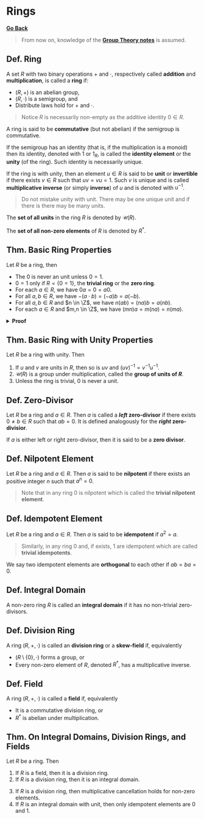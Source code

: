 # Rings

[**Go Back**](../00-index.md)

> From now on, knowledge of the [**Group Theory notes**](../01-group-theory/01-groups.md) is assumed.

## Def. Ring

A set $R$ with two binary operations $+$ and $\cdot$, respectively called **addition** and **multiplication**, is called a **ring** if:

* $(R, +)$ is an abelian group,
* $(R, \cdot)$ is a semigroup, and
* Distribute laws hold for $+$ and $\cdot$.

> Notice $R$ is necessarily non-empty as the additive identity $0 \in R$.

A ring is said to be **commutative** (but not abelian) if the semigroup is commutative.

If the semigroup has an identity (that is, if the multiplication is a monoid) then its identity, denoted with $1$ or $1_R$, is called the **identity element** or the **unity** (of the ring). Such identity is necessarily unique.

If the ring is with unity, then an element $u \in R$ is said to be **unit** or **invertible** if there exists $v \in R$ such that $uv = vu = 1$. Such $v$ is unique and is called **multiplicative inverse** (or simply **inverse**) of $u$ and is denoted with $u^{-1}$.

> Do not mistake unity with unit. There may be one unique unit and if there is there may be many units.

The **set of all units** in the ring $R$ is denoted by $\mathcal{U}(R)$.

The **set of all non-zero elements** of $R$ is denoted by $R^*$.

<!-- In this case the ring is said to be **unital** or **unitary** or with **unit**. -->

## Thm. Basic Ring Properties

Let $R$ be a ring, then

* The $0$ is never an unit unless $0=1$.
* $0=1$ only if $R=\{0=1\}$, the **trivial ring** or the **zero ring**.
* For each $a \in R$, we have $0a = 0 = a0$.
* For all $a,b \in R$, we have $-(a \cdot b) = (-a) b = a(-b)$.
* For all $a,b \in R$ and $n \in \Z$, we have $n(ab) = (na)b = a(nb)$.
* For each $a \in R$ and $m,n \in \Z$, we have $(mn)a = m(na) = n(ma)$.

<details>
<summary><b>Proof</b></summary>
<br/>

Exercise.
</details>

## Thm. Basic Ring with Unity Properties

Let $R$ be a ring with unity. Then

1. If $u$ and $v$ are units in $R$, then so is $uv$ and $(uv)^{-1} = v^{-1}u^{-1}$.
2. $\mathcal{U}(R)$ is a group under multiplication, called the **group of units of $R$**.
3. Unless the ring is trivial, $0$ is never a unit.

## Def. Zero-Divisor

Let $R$ be a ring and $a \in R$. Then $a$ is called a **_left_ zero-divisor** if there exists $0 \neq b \in R$ such that $ab = 0$. It is defined analogously for the **_right_ zero-divisior**.

If $a$ is either left or right zero-divisor, then it is said to be a **zero divisor**.

## Def. Nilpotent Element

Let $R$ be a ring and $a \in R$. Then $a$ is said to be **nilpotent** if there exists an positive integer $n$ such that $a^n = 0$.

> Note that in any ring $0$ is nilpotent which is called the **trivial nilpotent element**.

## Def. Idempotent Element

Let $R$ be a ring and $a \in R$. Then $a$ is said to be **idempotent** if $a^2 = a$.

> Similarly, in any ring $0$ and, if exists, $1$ are idempotent which are called **trivial idempotents**.

We say two idempotent elements are **orthogonal** to each other if $ab = ba = 0$.

## Def. Integral Domain

A non-zero ring $R$ is called an **integral domain** if it has no non-trivial zero-divisors.

## Def. Division Ring

A ring $(R, +, \cdot)$ is called an **division ring** or a **skew-field** if, equivalently

* $(R \setminus \{0\}, \cdot)$ forms a group, or
* Every non-zero element of $R$, denoted $R^*$, has a multiplicative inverse.

## Def. Field

A ring $(R, +, \cdot)$ is called a **field** if, equivalently

* It is a commutative division ring, or
* $R^*$ is abelian under multiplication.

## Thm. On Integral Domains, Division Rings, and Fields

Let $R$ be a ring. Then

1. If $R$ is a field, then it is a division ring.
2. If $R$ is a division ring, then it is an integral domain.

<!--  -->

3. If $R$ is a division ring, then multiplicative cancellation holds for non-zero elements.
4. If $R$ is an integral domain with unit, then only idempotent elements are $0$ and $1$.
